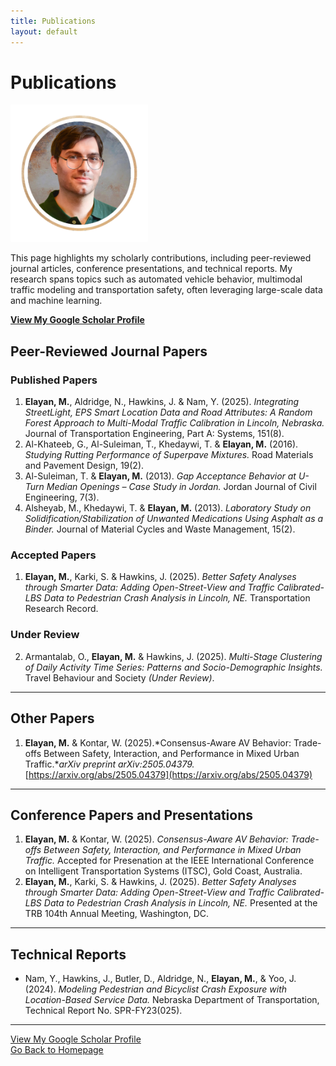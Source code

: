 ```yaml
---
title: Publications
layout: default
---
```

# Publications

<img src="DP4.png" alt="Mohammad Elayan" style="width: 220px; border-radius: 1px;" />

This page highlights my scholarly contributions, including peer-reviewed journal articles, conference presentations, and technical reports. My research spans topics such as automated vehicle behavior, multimodal traffic modeling and transportation safety, often leveraging large-scale data and machine learning.

**[View My Google Scholar Profile](https://scholar.google.com/citations?hl=en&user=4ypH5kAAAAAJ&view_op=list_works&sortby=pubdate)**

## Peer-Reviewed Journal Papers

### Published Papers
1. **Elayan, M.**, Aldridge, N., Hawkins, J. & Nam, Y. (2025). *Integrating StreetLight, EPS Smart Location Data and Road Attributes: A Random Forest Approach to Multi-Modal Traffic Calibration in Lincoln, Nebraska.* Journal of Transportation Engineering, Part A: Systems, 151(8).
10. Al-Khateeb, G., Al-Suleiman, T., Khedaywi, T. & **Elayan, M.** (2016). *Studying Rutting Performance of Superpave Mixtures.* Road Materials and Pavement Design, 19(2).
11. Al-Suleiman, T. & **Elayan, M.** (2013). *Gap Acceptance Behavior at U-Turn Median Openings – Case Study in Jordan.* Jordan Journal of Civil Engineering, 7(3).
12. Alsheyab, M., Khedaywi, T. & **Elayan, M.** (2013). *Laboratory Study on Solidification/Stabilization of Unwanted Medications Using Asphalt as a Binder.* Journal of Material Cycles and Waste Management, 15(2).

### Accepted Papers
1. **Elayan, M.**, Karki, S. & Hawkins, J. (2025). *Better Safety Analyses through Smarter Data: Adding Open-Street-View and Traffic Calibrated-LBS Data to Pedestrian Crash Analysis in Lincoln, NE.* Transportation Research Record.

### Under Review
2. Armantalab, O., **Elayan, M.** & Hawkins, J. (2025). *Multi-Stage Clustering of Daily Activity Time Series: Patterns and Socio-Demographic Insights.* Travel Behaviour and Society *(Under Review)*.

---

## Other Papers
1. **Elayan, M.** & Kontar, W. (2025).*Consensus-Aware AV Behavior: Trade-offs Between Safety, Interaction, and Performance in Mixed Urban Traffic.**arXiv preprint arXiv:2505.04379.* [https://arxiv.org/abs/2505.04379](https://arxiv.org/abs/2505.04379)

---

## Conference Papers and Presentations
1. **Elayan, M.** & Kontar, W. (2025). *Consensus-Aware AV Behavior: Trade-offs Between Safety, Interaction, and Performance in Mixed Urban Traffic.* Accepted for Presenation at the IEEE International Conference on Intelligent Transportation Systems (ITSC), Gold Coast, Australia.
2. **Elayan, M.**, Karki, S. & Hawkins, J. (2025). *Better Safety Analyses through Smarter Data: Adding Open-Street-View and Traffic Calibrated-LBS Data to Pedestrian Crash Analysis in Lincoln, NE.* Presented at the TRB 104th Annual Meeting, Washington, DC.

---

## Technical Reports
- Nam, Y., Hawkins, J., Butler, D., Aldridge, N., **Elayan, M.**, & Yoo, J. (2024). *Modeling Pedestrian and Bicyclist Crash Exposure with Location-Based Service Data.* Nebraska Department of Transportation, Technical Report No. SPR-FY23(025).

---

[View My Google Scholar Profile](https://scholar.google.com/citations?hl=en&user=4ypH5kAAAAAJ&view_op=list_works&sortby=pubdate)   
[Go Back to Homepage](index.md)


